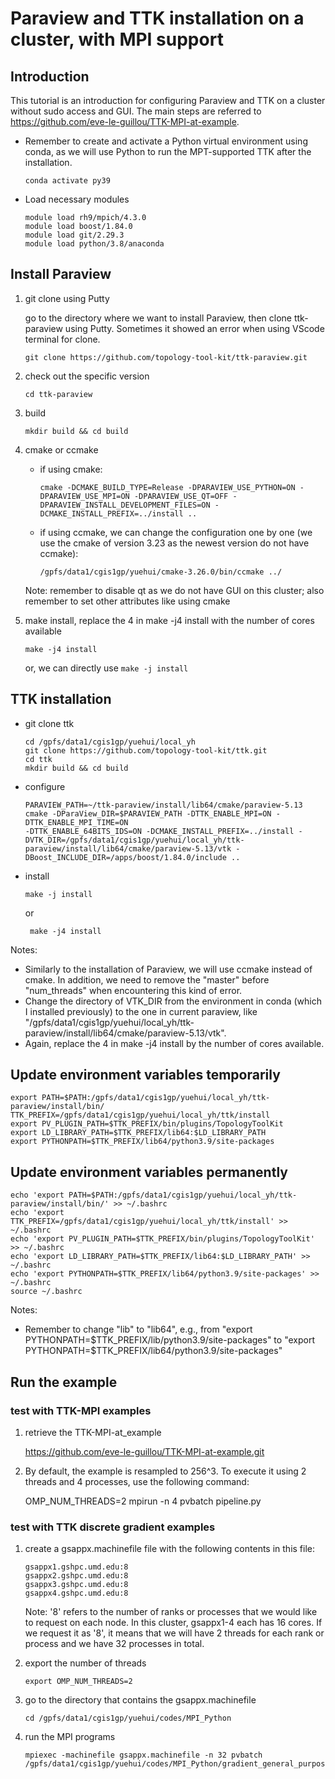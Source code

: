 # Paraview and TTK installation on a cluster, with MPI support

## Introduction
This tutorial is an introduction for configuring Paraview and TTK on a cluster without sudo access and GUI. The main steps are referred to https://github.com/eve-le-guillou/TTK-MPI-at-example.

* Remember to create and activate a Python virtual environment using conda, as we will use Python to run the MPT-supported TTK after the installation.

   ```
   conda activate py39
   ```
* Load necessary modules
  ```
  module load rh9/mpich/4.3.0
  module load boost/1.84.0
  module load git/2.29.3
  module load python/3.8/anaconda
  ```

## Install Paraview
1) git clone using Putty
   
   go to the directory where we want to install Paraview, then clone ttk-paraview using Putty. Sometimes it showed an error when using VScode terminal for clone.
   ```
   git clone https://github.com/topology-tool-kit/ttk-paraview.git
   ```
   
3) check out the specific version
   
   ```
   cd ttk-paraview
   ```
   
4) build
   
   ```
   mkdir build && cd build
   ```
  
4) cmake or ccmake

   * if using cmake:
       ```
       cmake -DCMAKE_BUILD_TYPE=Release -DPARAVIEW_USE_PYTHON=ON -DPARAVIEW_USE_MPI=ON -DPARAVIEW_USE_QT=OFF -DPARAVIEW_INSTALL_DEVELOPMENT_FILES=ON -DCMAKE_INSTALL_PREFIX=../install ..
       ```
   * if using ccmake, we can change the configuration one by one (we use the cmake of version 3.23 as the newest version do not have ccmake):
      ```
      /gpfs/data1/cgis1gp/yuehui/cmake-3.26.0/bin/ccmake ../
      ```

   Note: remember to disable qt as we do not have GUI on this cluster; also remember to set other attributes like using cmake
   
5) make install, replace the 4 in make -j4 install with the number of cores available

   ```
   make -j4 install
   ```
   or, we can directly use ```make -j install```

## TTK installation

* git clone ttk
   ```
   cd /gpfs/data1/cgis1gp/yuehui/local_yh
   git clone https://github.com/topology-tool-kit/ttk.git
   cd ttk
   mkdir build && cd build
   ```
* configure
   ```
   PARAVIEW_PATH=~/ttk-paraview/install/lib64/cmake/paraview-5.13
   cmake -DParaView_DIR=$PARAVIEW_PATH -DTTK_ENABLE_MPI=ON -DTTK_ENABLE_MPI_TIME=ON 
   -DTTK_ENABLE_64BITS_IDS=ON -DCMAKE_INSTALL_PREFIX=../install -DVTK_DIR=/gpfs/data1/cgis1gp/yuehui/local_yh/ttk-paraview/install/lib64/cmake/paraview-5.13/vtk -DBoost_INCLUDE_DIR=/apps/boost/1.84.0/include ..
   ```
* install
  ```
  make -j install
  ```
  or
  ```
   make -j4 install
   ```

Notes:
* Similarly to the installation of Paraview, we will use ccmake instead of cmake. In addition, we need to remove the "master" before "num_threads" when encountering this kind of error.
* Change the directory of VTK_DIR from the environment in conda (which I installed previously) to the one in current paraview, like "/gpfs/data1/cgis1gp/yuehui/local_yh/ttk-paraview/install/lib64/cmake/paraview-5.13/vtk".
* Again, replace the 4 in make -j4 install by the number of cores available.

## Update environment variables temporarily
```
export PATH=$PATH:/gpfs/data1/cgis1gp/yuehui/local_yh/ttk-paraview/install/bin/
TTK_PREFIX=/gpfs/data1/cgis1gp/yuehui/local_yh/ttk/install
export PV_PLUGIN_PATH=$TTK_PREFIX/bin/plugins/TopologyToolKit
export LD_LIBRARY_PATH=$TTK_PREFIX/lib64:$LD_LIBRARY_PATH
export PYTHONPATH=$TTK_PREFIX/lib64/python3.9/site-packages
```

## Update environment variables permanently
```
echo 'export PATH=$PATH:/gpfs/data1/cgis1gp/yuehui/local_yh/ttk-paraview/install/bin/' >> ~/.bashrc
echo 'export TTK_PREFIX=/gpfs/data1/cgis1gp/yuehui/local_yh/ttk/install' >> ~/.bashrc
echo 'export PV_PLUGIN_PATH=$TTK_PREFIX/bin/plugins/TopologyToolKit' >> ~/.bashrc
echo 'export LD_LIBRARY_PATH=$TTK_PREFIX/lib64:$LD_LIBRARY_PATH' >> ~/.bashrc
echo 'export PYTHONPATH=$TTK_PREFIX/lib64/python3.9/site-packages' >> ~/.bashrc
source ~/.bashrc
```

Notes:
* Remember to change "lib" to "lib64", e.g., from "export PYTHONPATH=$TTK_PREFIX/lib/python3.9/site-packages" to "export PYTHONPATH=$TTK_PREFIX/lib64/python3.9/site-packages"

## Run the example
### test with TTK-MPI examples
1) retrieve the TTK-MPI-at_example
   
   https://github.com/eve-le-guillou/TTK-MPI-at-example.git
2) By default, the example is resampled to 256^3. To execute it using 2 threads and 4 processes, use the following command:
   
   OMP_NUM_THREADS=2 mpirun -n 4 pvbatch pipeline.py

### test with TTK discrete gradient examples
1) create a gsappx.machinefile file with the following contents in this file:
   ```
   gsappx1.gshpc.umd.edu:8
   gsappx2.gshpc.umd.edu:8
   gsappx3.gshpc.umd.edu:8
   gsappx4.gshpc.umd.edu:8
   ```
   Note: '8' refers to the number of ranks or processes that we would like to request on each node. In this cluster, gsappx1-4 each has 16 cores. If we request it as '8', it means that we will have 2 threads for each rank or process and we have 32 processes in total.
   
2) export the number of threads
   ```
   export OMP_NUM_THREADS=2
   ```

3) go to the directory that contains the gsappx.machinefile
   ```
   cd /gpfs/data1/cgis1gp/yuehui/codes/MPI_Python
   ```

4) run the MPI programs
   ```
   mpiexec -machinefile gsappx.machinefile -n 32 pvbatch /gpfs/data1/cgis1gp/yuehui/codes/MPI_Python/gradient_general_purpose_separate_timing_triangle_mesh_noOutputs_04162025.py
   ```

